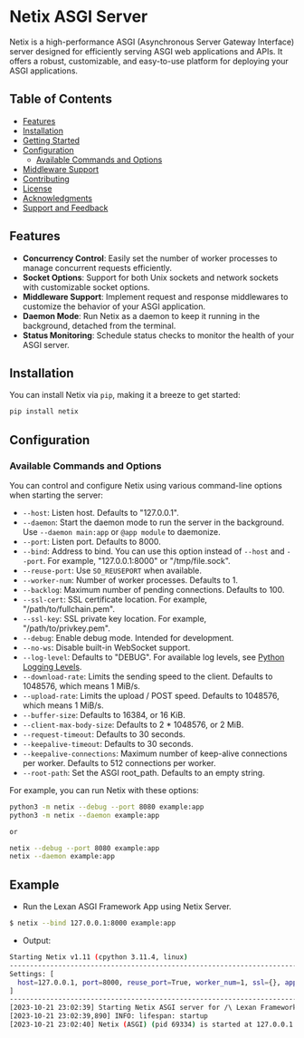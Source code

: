 # Netix ASGI Server

Netix is a high-performance ASGI (Asynchronous Server Gateway Interface) server designed for efficiently serving ASGI web applications and APIs. It offers a robust, customizable, and easy-to-use platform for deploying your ASGI applications.

## Table of Contents

- [Features](#features)
- [Installation](#installation)
- [Getting Started](#getting-started)
- [Configuration](#configuration)
  - [Available Commands and Options](#available-commands-and-options)
- [Middleware Support](#middleware-support)
- [Contributing](#contributing)
- [License](#license)
- [Acknowledgments](#acknowledgments)
- [Support and Feedback](#support-and-feedback)

## Features

- **Concurrency Control**: Easily set the number of worker processes to manage concurrent requests efficiently.
- **Socket Options**: Support for both Unix sockets and network sockets with customizable socket options.
- **Middleware Support**: Implement request and response middlewares to customize the behavior of your ASGI application.
- **Daemon Mode**: Run Netix as a daemon to keep it running in the background, detached from the terminal.
- **Status Monitoring**: Schedule status checks to monitor the health of your ASGI server.

## Installation

You can install Netix via `pip`, making it a breeze to get started:

```bash
pip install netix
```

## Configuration

### Available Commands and Options

You can control and configure Netix using various command-line options when starting the server:

- `--host`: Listen host. Defaults to "127.0.0.1".
- `--daemon`: Start the daemon mode to run the server in the background. Use `--daemon main:app` or `@app module` to daemonize.
- `--port`: Listen port. Defaults to 8000.
- `--bind`: Address to bind. You can use this option instead of `--host` and `--port`. For example, "127.0.0.1:8000" or "/tmp/file.sock".
- `--reuse-port`: Use `SO_REUSEPORT` when available.
- `--worker-num`: Number of worker processes. Defaults to 1.
- `--backlog`: Maximum number of pending connections. Defaults to 100.
- `--ssl-cert`: SSL certificate location. For example, "/path/to/fullchain.pem".
- `--ssl-key`: SSL private key location. For example, "/path/to/privkey.pem".
- `--debug`: Enable debug mode. Intended for development.
- `--no-ws`: Disable built-in WebSocket support.
- `--log-level`: Defaults to "DEBUG". For available log levels, see [Python Logging Levels](https://docs.python.org/3/library/logging.html#levels).
- `--download-rate`: Limits the sending speed to the client. Defaults to 1048576, which means 1 MiB/s.
- `--upload-rate`: Limits the upload / POST speed. Defaults to 1048576, which means 1 MiB/s.
- `--buffer-size`: Defaults to 16384, or 16 KiB.
- `--client-max-body-size`: Defaults to 2 * 1048576, or 2 MiB.
- `--request-timeout`: Defaults to 30 seconds.
- `--keepalive-timeout`: Defaults to 30 seconds.
- `--keepalive-connections`: Maximum number of keep-alive connections per worker. Defaults to 512 connections per worker.
- `--root-path`: Set the ASGI root_path. Defaults to an empty string.

For example, you can run Netix with these options:

```bash
python3 -m netix --debug --port 8080 example:app
python3 -m netix --daemon example:app

or 

netix --debug --port 8080 example:app
netix --daemon example:app
```

## Example

- Run the Lexan ASGI Framework App using Netix Server.
```bash
$ netix --bind 127.0.0.1:8000 example:app
```
- Output:

```bash
Starting Netix v1.11 (cpython 3.11.4, linux)
------------------------------------------------------------------------
Settings: [
  host=127.0.0.1, port=8000, reuse_port=True, worker_num=1, ssl={}, app=test:app, log_level=DEBUG 
]
------------------------------------------------------------------------
[2023-10-21 23:02:39] Starting Netix ASGI server for /\ Lexan Framework
[2023-10-21 23:02:39,890] INFO: lifespan: startup
[2023-10-21 23:02:40] Netix (ASGI) (pid 69334) is started at 127.0.0.1:8000 (Press CTRL+C to quit)
```

